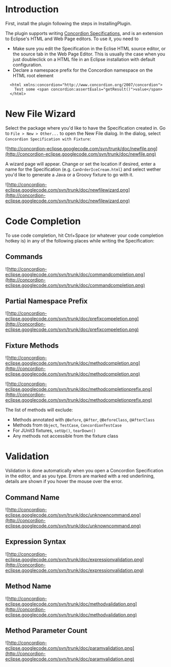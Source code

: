# Introduction #

First, install the plugin following the steps in InstallingPlugin.

The plugin supports writing [Concordion Specifications](http://www.concordion.org/Tutorial.html), and is an extension to Eclipse's HTML and Web Page editors. To use it, you need to
  * Make sure you edit the Specification in the Eclise HTML source editor, or the source tab in the Web Page Editor. This is usually the case when you just doubleclick on a HTML file in an Eclipse installation with default configuration.
  * Declare a namespace prefix for the Concordion namespace on the HTML root element

```
  <html xmlns:concordion="http://www.concordion.org/2007/concordion">
    Test some <span concordion:assertEuals="getResult()">value</span>
  </html>
```

# New File Wizard #

Select the package where you'd like to have the Specification created in. Go to `File > New > Other...` to open the New File dialog. In the dialog, select `Concordion Specification with Fixture`:

![http://concordion-eclipse.googlecode.com/svn/trunk/doc/newfile.png](http://concordion-eclipse.googlecode.com/svn/trunk/doc/newfile.png)

A wizard page will appear. Change or set the location if desired, enter a name for the Specification (e.g. `CanOrderIceCream.html`) and select wether you'd like to generate a Java or a Groovy fixture to go with it.

![http://concordion-eclipse.googlecode.com/svn/trunk/doc/newfilewizard.png](http://concordion-eclipse.googlecode.com/svn/trunk/doc/newfilewizard.png)

# Code Completion #

To use code completion, hit Ctrl+Space (or whatever your code completion hotkey is) in any of the following places while writing the Specification:

## Commands ##
![http://concordion-eclipse.googlecode.com/svn/trunk/doc/commandcompletion.png](http://concordion-eclipse.googlecode.com/svn/trunk/doc/commandcompletion.png)

## Partial Namespace Prefix ##

![http://concordion-eclipse.googlecode.com/svn/trunk/doc/prefixcompeletion.png](http://concordion-eclipse.googlecode.com/svn/trunk/doc/prefixcompeletion.png)

## Fixture Methods ##
![http://concordion-eclipse.googlecode.com/svn/trunk/doc/methodcompletion.png](http://concordion-eclipse.googlecode.com/svn/trunk/doc/methodcompletion.png)

![http://concordion-eclipse.googlecode.com/svn/trunk/doc/methodcompletionprefix.png](http://concordion-eclipse.googlecode.com/svn/trunk/doc/methodcompletionprefix.png)

The list of methods will exclude:
  * Methods annotated with `@Before`, `@After`, `@BeforeClass`, `@AfterClass`
  * Methods from `Object`, `TestCase`, `ConcordionTestCase`
  * For JUnit3 fixtures, `setUp()`, `tearDown()`
  * Any methods not accessible from the fixture class

# Validation #

Vslidation is done automatically when you open a Concordion Specification in the editor, and as you type. Errors are marked with a red underlining, details are shown if you hover the mouse over the error.

## Command Name ##
![http://concordion-eclipse.googlecode.com/svn/trunk/doc/unknowncommand.png](http://concordion-eclipse.googlecode.com/svn/trunk/doc/unknowncommand.png)

## Expression Syntax ##
![http://concordion-eclipse.googlecode.com/svn/trunk/doc/expressionvalidation.png](http://concordion-eclipse.googlecode.com/svn/trunk/doc/expressionvalidation.png)

## Method Name ##
![http://concordion-eclipse.googlecode.com/svn/trunk/doc/methodvalidation.png](http://concordion-eclipse.googlecode.com/svn/trunk/doc/methodvalidation.png)

## Method Parameter Count ##
![http://concordion-eclipse.googlecode.com/svn/trunk/doc/paramvalidation.png](http://concordion-eclipse.googlecode.com/svn/trunk/doc/paramvalidation.png)